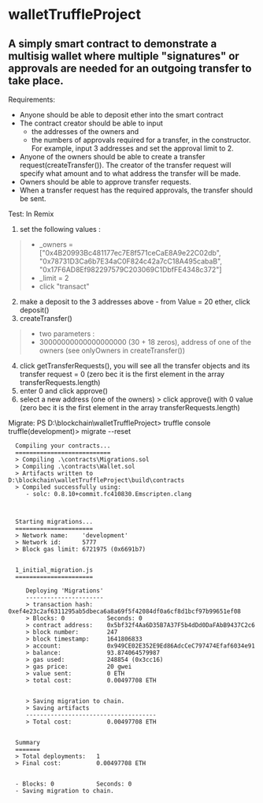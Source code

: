 # walletTruffleProject
## A simply smart contract to demonstrate a multisig wallet where multiple "signatures" or approvals are needed for an outgoing transfer to take place.

Requirements:

- Anyone should be able to deposit ether into the smart contract
- The contract creator should be able to input 
  - the addresses of the owners and 
  - the numbers of approvals required for a transfer, in the constructor. For example, input 3 addresses and set the approval limit to 2. 
- Anyone of the owners should be able to create a transfer request(createTransfer()). The creator of the transfer request will specify what amount and to what address the transfer will be made.
- Owners should be able to approve transfer requests.
- When a transfer request has the required approvals, the transfer should be sent. 


Test: In Remix
1. set the following values :
> - _owners = ["0x4B20993Bc481177ec7E8f571ceCaE8A9e22C02db", "0x78731D3Ca6b7E34aC0F824c42a7cC18A495cabaB", "0x17F6AD8Ef982297579C203069C1DbfFE4348c372"]
> - _limit  = 2
> - click "transact"

2. make a deposit to the 3 addresses above - from Value = 20 ether, click deposit()
3. createTransfer() 
> - two parameters :
> - 30000000000000000000 (30 + 18 zeros), address of one of the owners (see onlyOwners in createTransfer())          
4. click getTransferRequests(), you will see all the transfer objects and its transfer request = 0 (zero bec it is the first element in the array transferRequests.length)
5. enter 0 and click approve()
6. select a new address (one of the owners) > click approve() with 0 value (zero bec it is the first element in the array transferRequests.length)

Migrate:
      PS D:\blockchain\walletTruffleProject> truffle console
      truffle(development)> migrate --reset

      Compiling your contracts...
      ===========================
      > Compiling .\contracts\Migrations.sol
      > Compiling .\contracts\Wallet.sol
      > Artifacts written to D:\blockchain\walletTruffleProject\build\contracts
      > Compiled successfully using:
         - solc: 0.8.10+commit.fc410830.Emscripten.clang



      Starting migrations...
      ======================
      > Network name:    'development'
      > Network id:      5777
      > Block gas limit: 6721975 (0x6691b7)


      1_initial_migration.js
      ======================

         Deploying 'Migrations'
         ----------------------
         > transaction hash:    0xef4e23c2af6311295ab5dbeca6a8a69f5f42084df0a6cf8d1bcf97b99651ef08
         > Blocks: 0            Seconds: 0
         > contract address:    0x5bf32f4Aa6D35B7A37F5b4dDd0DaFAbB9437C2c6
         > block number:        247
         > block timestamp:     1641806833
         > account:             0x949CE02E352E9Ed86AdcCeC797474Efaf6034e91
         > balance:             93.874064579987
         > gas used:            248854 (0x3cc16)
         > gas price:           20 gwei
         > value sent:          0 ETH
         > total cost:          0.00497708 ETH


         > Saving migration to chain.
         > Saving artifacts
         -------------------------------------
         > Total cost:          0.00497708 ETH


      Summary
      =======
      > Total deployments:   1
      > Final cost:          0.00497708 ETH


      - Blocks: 0            Seconds: 0
      - Saving migration to chain.
